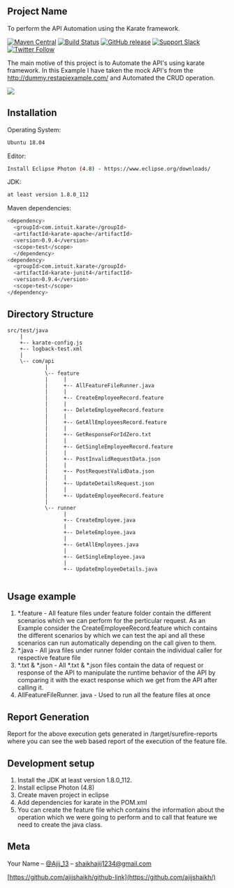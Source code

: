 
## Project Name

To perform the API Automation using the Karate framework.

[![Maven Central](https://img.shields.io/maven-central/v/com.intuit.karate/karate-core.svg)](https://mvnrepository.com/artifact/com.intuit.karate/karate-core) [![Build Status](https://travis-ci.org/intuit/karate.svg?branch=master)](https://travis-ci.org/intuit/karate) [![GitHub release](https://img.shields.io/github/release/intuit/karate.svg)](https://github.com/intuit/karate/releases) [![Support Slack](https://img.shields.io/badge/support-slack-red.svg)](https://github.com/intuit/karate/wiki/Support) [![Twitter Follow](https://img.shields.io/twitter/follow/KarateDSL.svg?style=social&label=Follow)](https://twitter.com/KarateDSL)


The main motive of this project is to Automate the API's using karate framework. In this Example I have taken the mock API's from the http://dummy.restapiexample.com/ and Automated the CRUD operation.

![](header.png)

## Installation

Operating System:

```sh
Ubuntu 18.04
```
Editor:

```sh
Install Eclipse Photon (4.8) - https://www.eclipse.org/downloads/
```
JDK:

```sh
at least version 1.8.0_112
```

Maven dependencies:

```sh
<dependency>
  <groupId>com.intuit.karate</groupId>
  <artifactId>karate-apache</artifactId>
  <version>0.9.4</version>
  <scope>test</scope>
  </dependency>
<dependency>
  <groupId>com.intuit.karate</groupId>
  <artifactId>karate-junit4</artifactId>
  <version>0.9.4</version>
  <scope>test</scope>
</dependency>
```
## Directory Structure

```
src/test/java
    |
    +-- karate-config.js
    +-- logback-test.xml
    |
    \-- com/api
            |
            \-- feature
            |     |
            |     +-- AllFeatureFileRunner.java      
            |     |
            |     +-- CreateEmployeeRecord.feature
            |     |
            |     +-- DeleteEmployeeRecord.feature
            |     |
            |     +-- GetAllEmployeesRecord.feature
            |     |
            |     +-- GetResponseForIdZero.txt
            |     |
            |     +-- GetSingleEmployeeRecord.feature
            |     |
            |     +-- PostInvalidRequestData.json
            |     |
            |     +-- PostRequestValidData.json
            |     |
            |     +-- UpdateDetailsRequest.json
            |     |
            |     +-- UpdateEmployeeRecord.feature
            |
            \-- runner
                  |
                  +-- CreateEmployee.java
                  |
                  +-- DeleteEmployee.java
                  |
                  +-- GetAllEmployees.java
                  |
                  +-- GetSingleEmployee.java
                  |
                  +-- UpdateEmployeeDetails.java
  

```
## Usage example

1. *.feature - All feature files under feature folder contain the different scenarios which we can perform for the perticular request. As an Example consider the CreateEmployeeRecord.feature which contains the different scenarios by which we can test the api and all these scenarios can run automatically depending on the call given to them.
2. *.java - All java files under runner folder contain the individual caller for respective feature file
3. *.txt & *.json - All *.txt & *.json files contain the data of request or response of the API to manipulate the runtime behavior of the API by comparing it with the exact response which we get from the API after calling it.
4. AllFeatureFileRunner. java - Used to run all the feature files at once

## Report Generation

Report for the above execution gets generated in /target/surefire-reports where you can see the web based report of the execution of the feature file.


## Development setup

1. Install the JDK at least version 1.8.0_112.
2. Install eclipse Photon (4.8)
3. Create maven project in eclipse 
4. Add dependencies for karate in the POM.xml
5. You can create the feature file which contains the information about the operation which we were going to perform and to call that feature we need to create the java class.


## Meta

Your Name – [@Ajij_13](https://twitter.com/Ajij_13) – shaikhajij1234@gmail.com

[https://github.com/ajijshaikh/github-link](https://github.com/ajijshaikh/)

